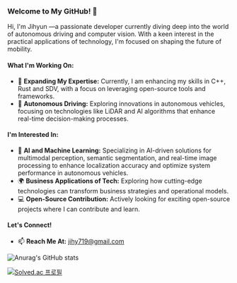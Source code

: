 ### Welcome to My GitHub! 👋

Hi, I'm Jihyun —a passionate developer currently diving deep into the world of autonomous driving and computer vision. With a keen interest in the practical applications of technology, I'm focused on shaping the future of mobility.

#### What I'm Working On:
- 🌱 **Expanding My Expertise:** Currently, I am enhancing my skills in C++, Rust and SDV, with a focus on leveraging open-source tools and frameworks.
- 🚗 **Autonomous Driving:** Exploring innovations in autonomous vehicles, focusing on technologies like LiDAR and AI algorithms that enhance real-time decision-making processes.

#### I'm Interested In:
- 🤖 **AI and Machine Learning:** Specializing in AI-driven solutions for multimodal perception, semantic segmentation, and real-time image processing to enhance localization accuracy and optimize system performance in autonomous vehicles.
- 🌍 **Business Applications of Tech:** Exploring how cutting-edge technologies can transform business strategies and operational models.
- 💻 **Open-Source Contribution:** Actively looking for exciting open-source projects where I can contribute and learn.

#### Let's Connect!
- 📫 **Reach Me At:** [jihy719@gmail.com](mailto:jihy719@gmail.com)






![Anurag's GitHub stats](https://github-readme-stats.vercel.app/api?username=argan719&show_icons=true&theme=prussian) 
<!--![Top Langs](https://github-readme-stats.vercel.app/api/top-langs/?username=argan719&layout=compact&theme=ambient_gradient) -->

[![Solved.ac
프로필](http://mazassumnida.wtf/api/v2/generate_badge?boj=argan719)](https://solved.ac/argan719)
